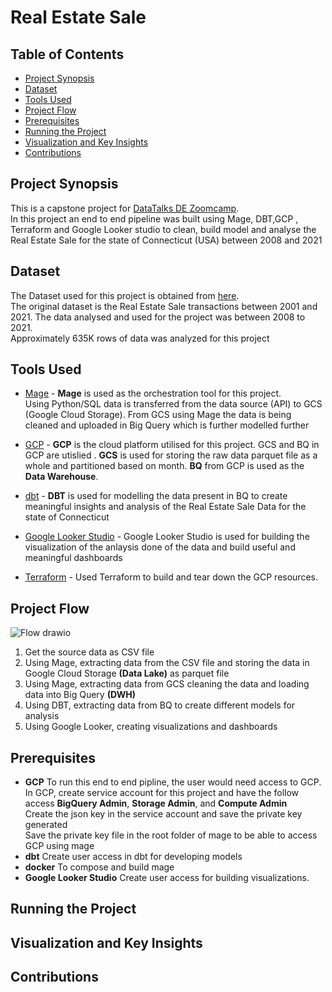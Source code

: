 
# Real Estate Sale

## Table of Contents
- [Project Synopsis](#project-synopsis)
- [Dataset](#dataset)
- [Tools Used](#tools-used)
- [Project Flow](#project-flow)
- [Prerequisites](#prerequisites)
- [Running the Project](#running-the-project)
- [Visualization and Key Insights](#visualization-and-key-insights)
- [Contributions](#contributions)

## Project Synopsis
This is a capstone project for [DataTalks DE Zoomcamp](https://github.com/DataTalksClub/data-engineering-zoomcamp/blob/main/README.md). <br>
In this project an end to end pipeline was built using Mage, DBT,GCP , Terraform and Google Looker studio to clean, build model and analyse the Real Estate Sale for the state of Connecticut (USA) between 2008 and 2021
## Dataset
The Dataset used for this project is obtained from [here](https://data.ct.gov/Housing-and-Development/Real-Estate-Sales-2001-2021-GL/5mzw-sjtu/about_data). <br>
The original dataset is the Real Estate Sale transactions between 2001 and 2021. The data analysed and used for the project was between 2008 to 2021. <br>
Approximately 635K rows of data was analyzed for this project
## Tools Used
- [Mage](https://www.mage.ai/) - **Mage** is used as the orchestration tool for this project. <br>
  Using Python/SQL data is transferred from the data source (API) to GCS (Google Cloud Storage). From GCS using Mage the data is being cleaned and uploaded in Big Query which is further modelled further

-  [GCP](https://cloud.google.com/storage?hl=en) - **GCP** is the cloud platform utilised for this project. GCS and BQ in GCP are utislied . **GCS** is used for storing the raw data parquet file as a whole and partitioned based on month. **BQ** from GCP is used as the **Data Warehouse**.
  
-  [dbt](https://auth.cloud.getdbt.com/) - **DBT** is used for modelling the data present in BQ to create meaningful insights and analysis of the Real Estate Sale Data for the state of Connecticut
  
-  [Google Looker Studio](https://lookerstudio.google.com/overview) - Google Looker Studio is used for building the visualization of the anlaysis done of the data and build useful and meaningful dashboards

-  [Terraform](https://www.terraform.io/) - Used Terraform to build and tear down the GCP resources.
## Project Flow
![Flow drawio](https://github.com/joyrijith/Real_Estate_Sale_Connecticut/assets/89081604/23d6fda6-186a-4c82-ac3a-7d1d9e88c3db)


1. Get the source data as CSV file <br>
2. Using Mage, extracting data from the CSV file and storing the data in Google Cloud Storage **(Data Lake)** as parquet file <br>
3. Using Mage, extracting data from GCS cleaning the data and loading data into Big Query **(DWH)** <br>
4. Using DBT, extracting data from BQ to create different models for analysis <br>
5. Using Google Looker, creating visualizations and dashboards <br>

## Prerequisites
- **GCP**
 To run this end to end pipline, the user would need access to GCP. <br>
 In GCP, create service account for this project and have the follow access **BigQuery Admin**, **Storage Admin**, and **Compute Admin** <br>
 Create the json key in the service account and save the private key generated <br>
 Save the private key file in the root folder of mage to be able to access GCP using mage
- **dbt** Create user access in dbt for developing models
- **docker** To compose and build mage 
- **Google Looker Studio**  Create user access for building visualizations.
## Running the Project

## Visualization and Key Insights
## Contributions
